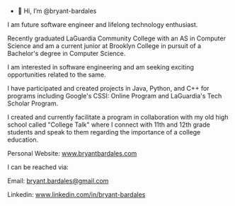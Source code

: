 - 👋 Hi, I’m @bryant-bardales

I am future software engineer and lifelong technology enthusiast.

Recently graduated LaGuardia Community College with an AS in Computer Science and am a current junior at Brooklyn College in pursuit of a Bachelor's degree in Computer Science.

I am interested in software engineering and am seeking exciting opportunities related to the same.

I have participated and created projects in Java, Python, and C++ for programs including Google's CSSI: Online Program and LaGuardia's Tech Scholar Program.

I created and currently facilitate a program in collaboration with my old high school called "College Talk" where I connect with 11th and 12th grade students and speak to them regarding the importance of a college education. 

Personal Website: www.bryantbardales.com

I can be reached via: 

Email: bryant.bardales@gmail.com

Linkedin: www.linkedin.com/in/bryant-bardales



<!---
bryant-bardales/bryant-bardales is a ✨ special ✨ repository because its `README.md` (this file) appears on your GitHub profile.
You can click the Preview link to take a look at your changes.
--->
